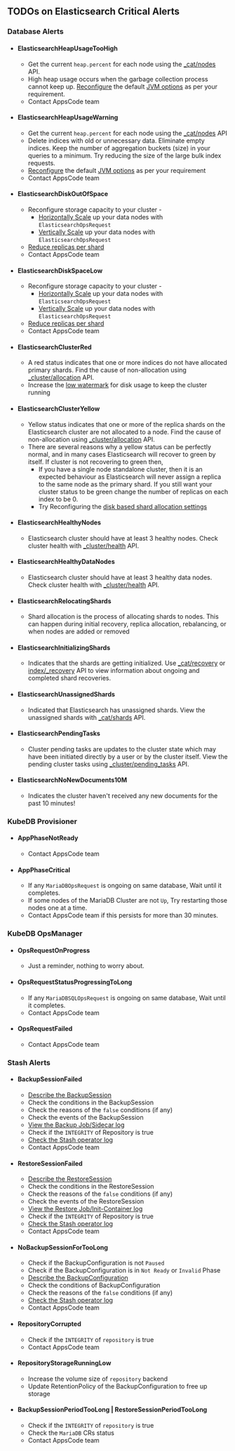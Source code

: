 ## TODOs on Elasticsearch Critical Alerts

### Database Alerts

- #### ElasticsearchHeapUsageTooHigh
  - Get the current `heap.percent` for each node using the [_cat/nodes](https://www.elastic.co/guide/en/elasticsearch/reference/current/cat-nodes.html) API.
  - High heap usage occurs when the garbage collection process cannot keep up. [Reconfigure](https://kubedb.com/docs/v2022.08.08/guides/elasticsearch/configuration/jvm-options/) the default [JVM options](https://www.elastic.co/guide/en/elasticsearch/reference/current/advanced-configuration.html#set-jvm-heap-size) as per your requirement.
  - Contact AppsCode team
- #### ElasticsearchHeapUsageWarning
  - Get the current `heap.percent` for each node using the [_cat/nodes](https://www.elastic.co/guide/en/elasticsearch/reference/current/cat-nodes.html) API
  - Delete indices with old or unnecessary data. Eliminate empty indices. Keep the number of aggregation buckets (size) in your queries to a minimum. Try reducing the size of the large bulk index requests.
  - [Reconfigure](https://kubedb.com/docs/v2022.08.08/guides/elasticsearch/configuration/jvm-options/) the default [JVM options](https://www.elastic.co/guide/en/elasticsearch/reference/current/advanced-configuration.html#set-jvm-heap-size) as per your requirement
  - Contact AppsCode team
- #### ElasticsearchDiskOutOfSpace
  - Reconfigure storage capacity to your cluster -
    - [Horizontally Scale](https://kubedb.com/docs/v2022.08.08/guides/elasticsearch/concepts/elasticsearch-ops-request/#spechorizontalscaling) up your data nodes with `ElasticsearchOpsRequest`
    - [Vertically Scale](https://kubedb.com/docs/v2022.08.08/guides/elasticsearch/concepts/elasticsearch-ops-request/#specverticalscaling) up your data nodes with `ElasticsearchOpsRequest`
  - [Reduce replicas per shard](https://www.elastic.co/guide/en/elasticsearch/reference/current/size-your-shards.html)
  - Contact AppsCode team
- #### ElasticsearchDiskSpaceLow
  - Reconfigure storage capacity to your cluster -
    - [Horizontally Scale](https://kubedb.com/docs/v2022.08.08/guides/elasticsearch/concepts/elasticsearch-ops-request/#spechorizontalscaling) up your data nodes with `ElasticsearchOpsRequest`
    - [Vertically Scale](https://kubedb.com/docs/v2022.08.08/guides/elasticsearch/concepts/elasticsearch-ops-request/#specverticalscaling) up your data nodes with `ElasticsearchOpsRequest`
  - [Reduce replicas per shard](https://www.elastic.co/guide/en/elasticsearch/reference/current/size-your-shards.html)
  - Contact AppsCode team
- #### ElasticsearchClusterRed
  - A red status indicates that one or more indices do not have allocated primary shards. Find the cause of non-allocation using [_cluster/allocation](https://www.elastic.co/guide/en/elasticsearch/reference/current/cluster-allocation-explain.html) API.
  - Increase the [low watermark](https://www.elastic.co/guide/en/elasticsearch/reference/current/modules-cluster.html#disk-based-shard-allocation) for disk usage to keep the cluster running
- #### ElasticsearchClusterYellow
  - Yellow status indicates that one or more of the replica shards on the Elasticsearch cluster are not allocated to a node. Find the cause of non-allocation using [_cluster/allocation](https://www.elastic.co/guide/en/elasticsearch/reference/current/cluster-allocation-explain.html) API.
  - There are several reasons why a yellow status can be perfectly normal, and in many cases Elasticsearch will recover to green by itself. If cluster is not recovering to green then,
    - If you have a single node standalone cluster, then it is an expected behaviour as Elasticsearch will never assign a replica to the same node as the primary shard. If you still want your cluster status to be green change the number of replicas on each index to be 0.
    - Try Reconfiguring the [disk based shard allocation settings](https://www.elastic.co/guide/en/elasticsearch/reference/current/modules-cluster.html#disk-based-shard-allocation)

- #### ElasticsearchHealthyNodes
  - Elasticsearch cluster should have at least 3 healthy nodes. Check cluster health with [_cluster/health](https://www.elastic.co/guide/en/elasticsearch/reference/current/cluster-health.html#cluster-health-api-example) API.
- #### ElasticsearchHealthyDataNodes
  - Elasticsearch cluster should have at least 3 healthy data nodes. Check cluster health with [_cluster/health](https://www.elastic.co/guide/en/elasticsearch/reference/current/cluster-health.html#cluster-health-api-example) API.
- #### ElasticsearchRelocatingShards
  - Shard allocation is the process of allocating shards to nodes. This can happen during initial recovery, replica allocation, rebalancing, or when nodes are added or removed
- #### ElasticsearchInitializingShards
  - Indicates that the shards are getting initialized. Use [_cat/recovery](https://www.elastic.co/guide/en/elasticsearch/reference/current/cat-recovery.html) or [index/_recovery](https://www.elastic.co/guide/en/elasticsearch/reference/current/indices-recovery.html) API to view information about ongoing and completed shard recoveries.
- #### ElasticsearchUnassignedShards
  - Indicated that Elasticsearch has unassigned shards. View the unassigned shards with [_cat/shards](https://www.elastic.co/guide/en/elasticsearch/reference/current/diagnose-unassigned-shards.html#diagnose-unassigned-shards) API.
- #### ElasticsearchPendingTasks
  - Cluster pending tasks are updates to the cluster state which may have been initiated directly by a user or by the cluster itself. View the pending cluster tasks using [_cluster/pending_tasks](https://www.elastic.co/guide/en/elasticsearch/reference/current/cluster-pending.html#cluster-pending) API.
- #### ElasticsearchNoNewDocuments10M
  - Indicates the cluster haven't received any new documents for the past 10 minutes!

### KubeDB Provisioner

- #### AppPhaseNotReady
  - Contact AppsCode team
- #### AppPhaseCritical
  - If any `MariaDBOpsRequest` is ongoing on same database, Wait until it completes.
  - If some nodes of the MariaDB Cluster are not `Up`, Try restarting those nodes one at a time.
  - Contact AppsCode team if this persists for more than 30 minutes.

### KubeDB OpsManager

- #### OpsRequestOnProgress
  - Just a reminder, nothing to worry about.
- #### OpsRequestStatusProgressingToLong
  - If any `MariaDBSQLOpsRequest` is ongoing on same database, Wait until it completes.
  - Contact AppsCode team
- #### OpsRequestFailed
  - Contact AppsCode team

### Stash Alerts
- #### BackupSessionFailed
  - [Describe the BackupSession](https://stash.run/docs/latest/guides/troubleshooting/how-to-troubleshoot/#describe-the-backupsession)
  - Check the conditions in the BackupSession
  - Check the reasons of the `false` conditions (if any)
  - Check the events of the BackupSession
  - [View the Backup Job/Sidecar log](https://stash.run/docs/latest/guides/troubleshooting/how-to-troubleshoot/#view-backup-jobsidecar-log)
  - Check if the `INTEGRITY` of Repository is true
  - [Check the Stash operator log](https://stash.run/docs/latest/guides/troubleshooting/how-to-troubleshoot/#check-stash-operator-log)
  - Contact AppsCode team
- #### RestoreSessionFailed
  - [Describe the RestoreSession](https://stash.run/docs/latest/guides/troubleshooting/how-to-troubleshoot/#describe-the-restoresession)
  - Check the conditions in the RestoreSession
  - Check the reasons of the `false` conditions (if any)
  - Check the events of the RestoreSession
  - [View the Restore Job/Init-Container log](https://stash.run/docs/latest/guides/troubleshooting/how-to-troubleshoot/#view-restore-jobinit-container-log)
  - Check if the `INTEGRITY` of Repository is true
  - [Check the Stash operator log](https://stash.run/docs/latest/guides/troubleshooting/how-to-troubleshoot/#check-stash-operator-log)
  - Contact AppsCode team
- #### NoBackupSessionForTooLong
  - Check if the BackupConfiguration is not `Paused`
  - Check if the BackupConfiguration is in `Not Ready` or `Invalid` Phase
  - [Describe the BackupConfiguration](https://stash.run/docs/latest/guides/troubleshooting/how-to-troubleshoot/#backupconfiguration-notready)
  - Check the conditions of BackupConfiguration
  - Check the reasons of the `false` conditions (if any)
  - [Check the Stash operator log](https://stash.run/docs/latest/guides/troubleshooting/how-to-troubleshoot/#check-stash-operator-log)
  - Contact AppsCode team
- #### RepositoryCorrupted
  - Check if the `INTEGRITY` of `repository` is true
  - Contact AppsCode team
- #### RepositoryStorageRunningLow
  - Increase the volume size of `repository` backend
  - Update RetentionPolicy of the BackupConfiguration to free up storage
- #### BackupSessionPeriodTooLong | RestoreSessionPeriodTooLong
  - Check if the `INTEGRITY` of `repository` is true
  - Check the `MariaDB` CRs status
  - Contact AppsCode team
